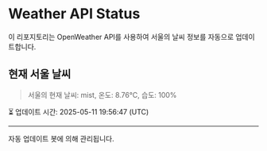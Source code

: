 
# Weather API Status

이 리포지토리는 OpenWeather API를 사용하여 서울의 날씨 정보를 자동으로 업데이트합니다.

## 현재 서울 날씨
> 서울의 현재 날씨: mist, 온도: 8.76°C, 습도: 100%

⏳ 업데이트 시간: 2025-05-11 19:56:47 (UTC)

---
자동 업데이트 봇에 의해 관리됩니다.
